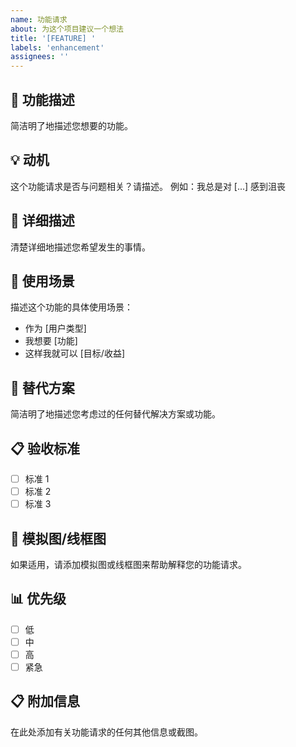 ```yaml
---
name: 功能请求
about: 为这个项目建议一个想法
title: '[FEATURE] '
labels: 'enhancement'
assignees: ''
---
```


## 🚀 功能描述

简洁明了地描述您想要的功能。

## 💡 动机

这个功能请求是否与问题相关？请描述。
例如：我总是对 [...] 感到沮丧

## 📝 详细描述

清楚详细地描述您希望发生的事情。

## 🎯 使用场景

描述这个功能的具体使用场景：

- 作为 [用户类型]
- 我想要 [功能]
- 这样我就可以 [目标/收益]

## 🔄 替代方案

简洁明了地描述您考虑过的任何替代解决方案或功能。

## 📋 验收标准

- [ ] 标准 1
- [ ] 标准 2
- [ ] 标准 3

## 📸 模拟图/线框图

如果适用，请添加模拟图或线框图来帮助解释您的功能请求。

## 📊 优先级

- [ ] 低
- [ ] 中
- [ ] 高
- [ ] 紧急

## 📋 附加信息

在此处添加有关功能请求的任何其他信息或截图。
